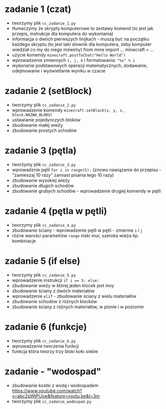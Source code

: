 # zadanie 1 (czat)
- tworzymy plik `cc_zadanie_1.py`
- tłumaczymy że skrypty komputerowe to zestawy komend (to jest jak przepis, instrukcje dla komputera do wykoniania)
- informacja o dwóch pierwszych linijkach - muszą być na początku każdego skryptu (to jest taki słownik dla komputera, żeby komputer wiedział co my do niego mówimy)
    from mine import ...
    minecraft = ...
- użycie komendy `minecraft.postToChat("Hello World")`
- wprowadzenie zmiennych `i, j, k` i formatowania: `"%s" % i`
- wykonanie podstawowych operacji matematycznych, dodawanie, odejmowanie i wyświetlanie wyniku w czacie

# zadanie 2 (setBlock)
- tworzymy plik `cc_zadanie_2.py`
- wprowadzenie komendy `minecraft.setBlock(x, y, z, block.NAZWA_BLOKU)`
- ustawianie pojedynczych bloków
- zbudowanie małej wieży
- zbudowanie prostych schodów

# zadanie 3 (pętla)
- tworzymy plik `cc_zadanie_3.py`
- wprowadznie pętli `for i in range(5):` (znowu nawiązanie do przepisu - "zamieszaj 10 razy" zamiast pisania tego 10 razy)
- zbudowanie wysokiej wieży
- zbudowanie długich schodów
- zbudowanie grubych schodów - wprowadzenie drugiej komendy w pętli

# zadanie 4 (pętla w pętli)
- tworzymy plik `cc_zadanie_4.py`
- zbudowanie ściany - wprowadzenie pętli w pętli - zmienne `i` i `j`
- różne warości parametrów `range` niski mur, szeroka wieża itp. kombinacje

# zadanie 5 (if else)
- tworzymy plik `cc_zadanie_5.py`
- wprowadzenie instrukcji `if i == 5: else:`
- zbudowanie wieży w której jeden klocek jest inny
- zbudowanie ściany z dwóch materiałów
- wprowadzenie `elif` - zbudowanie ściany z wielu materiałów
- zbudowanie schodów z różnych klocków
- zbudowanie ściany z różnych materiałów, w pionie i w poziomie

# zadanie 6 (funkcje)
- tworzymy plik `cc_zadanie_6.py`
- wprowadzenie tworzenia funkcji
- funkcja która tworzy trzy bloki koło siebie

# zadanie - "wodospad"
- zbudowanie kostki z wodą i wodospadem
https://www.youtube.com/watch?v=abc2pWtPUsw&feature=youtu.be&t=3m
- tworzymy plik `cc_zadanie_wodospad.py`

